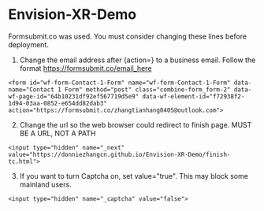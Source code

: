 # Envision-XR-Demo

Formsubmit.co was used. You must consider changing these lines before deployment.
1. Change the email address after {action=} to a business email. Follow the format https://formsubmit.co/email_here
```
<form id="wf-form-Contact-1-Form" name="wf-form-Contact-1-Form" data-name="Contact 1 Form" method="post" class="combine-form_form-2" data-wf-page-id="64b10231df92ef567719d5e9" data-wf-element-id="f72938f2-1d94-03aa-0852-e654dd82dab3" action="https://formsubmit.co/zhangtianhang0405@outlook.com">
```

2. Change the url so the web browser could redirect to finish page. MUST BE A URL, NOT A PATH
```
<input type="hidden" name="_next" value="https://donniezhangcn.github.io/Envision-XR-Demo/finish-tc.html">
```

3. If you want to turn Captcha on, set value="true". This may block some mainland users.
```
<input type="hidden" name="_captcha" value="false">
```

